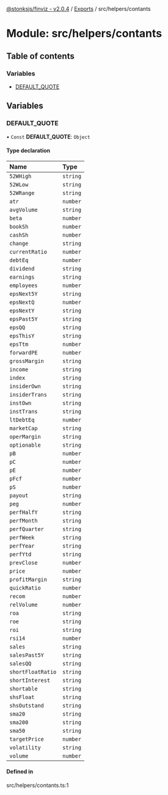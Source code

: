 [@stonksjs/finviz - v2.0.4](../README.md) / [Exports](../modules.md) /
src/helpers/contants

# Module: src/helpers/contants

## Table of contents

### Variables

- [DEFAULT_QUOTE](src_helpers_contants.md#defaultquote)

## Variables

### DEFAULT_QUOTE

• `Const` **DEFAULT_QUOTE**: `Object`

#### Type declaration

| Name              | Type     |
| :---------------- | :------- |
| `52WHigh`         | `string` |
| `52WLow`          | `string` |
| `52WRange`        | `string` |
| `atr`             | `number` |
| `avgVolume`       | `string` |
| `beta`            | `number` |
| `bookSh`          | `number` |
| `cashSh`          | `number` |
| `change`          | `string` |
| `currentRatio`    | `number` |
| `debtEq`          | `number` |
| `dividend`        | `string` |
| `earnings`        | `string` |
| `employees`       | `number` |
| `epsNext5Y`       | `string` |
| `epsNextQ`        | `number` |
| `epsNextY`        | `string` |
| `epsPast5Y`       | `string` |
| `epsQQ`           | `string` |
| `epsThisY`        | `string` |
| `epsTtm`          | `number` |
| `forwardPE`       | `number` |
| `grossMargin`     | `string` |
| `income`          | `string` |
| `index`           | `string` |
| `insiderOwn`      | `string` |
| `insiderTrans`    | `string` |
| `instOwn`         | `string` |
| `instTrans`       | `string` |
| `ltDebtEq`        | `number` |
| `marketCap`       | `string` |
| `operMargin`      | `string` |
| `optionable`      | `string` |
| `pB`              | `number` |
| `pC`              | `number` |
| `pE`              | `number` |
| `pFcf`            | `number` |
| `pS`              | `number` |
| `payout`          | `string` |
| `peg`             | `number` |
| `perfHalfY`       | `string` |
| `perfMonth`       | `string` |
| `perfQuarter`     | `string` |
| `perfWeek`        | `string` |
| `perfYear`        | `string` |
| `perfYtd`         | `string` |
| `prevClose`       | `number` |
| `price`           | `number` |
| `profitMargin`    | `string` |
| `quickRatio`      | `number` |
| `recom`           | `number` |
| `relVolume`       | `number` |
| `roa`             | `string` |
| `roe`             | `string` |
| `roi`             | `string` |
| `rsi14`           | `number` |
| `sales`           | `string` |
| `salesPast5Y`     | `string` |
| `salesQQ`         | `string` |
| `shortFloatRatio` | `string` |
| `shortInterest`   | `string` |
| `shortable`       | `string` |
| `shsFloat`        | `string` |
| `shsOutstand`     | `string` |
| `sma20`           | `string` |
| `sma200`          | `string` |
| `sma50`           | `string` |
| `targetPrice`     | `number` |
| `volatility`      | `string` |
| `volume`          | `number` |

#### Defined in

src/helpers/contants.ts:1
